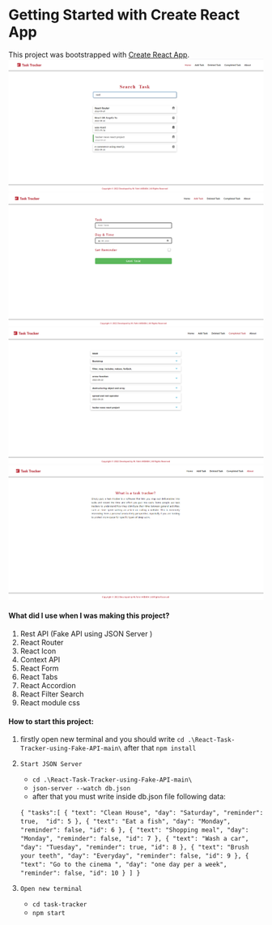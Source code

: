 # Getting Started with Create React App

This project was bootstrapped with [Create React App](https://github.com/facebook/create-react-app).
![Image](./public/images/taskmain.png)
![Image](./public/images/taskadd.png)
![Image](./public/images/taskcompleted.png)
![Image](./public/images/taskabout.png)

#### What did I use when I was making this project?
1. Rest API (Fake API using JSON Server )
2. React Router
3. React Icon
4. Context API
5. React Form
6. React Tabs
7. React Accordion
8. React Filter Search
9. React module css


#### How to start this project:
1. firstly open new terminal and  you should write `cd .\React-Task-Tracker-using-Fake-API-main\` after that `npm install`  
2. `Start JSON Server`
   - `cd .\React-Task-Tracker-using-Fake-API-main\`
   - `json-server --watch db.json`
   - after that you must write inside db.json file following data:
   
   `{
  "tasks":[
    {
      "text": "Clean House",
      "day": "Saturday",
      "reminder": true, 
      "id": 5
    },
    {
      "text": "Eat a fish",
      "day": "Monday",
      "reminder": false,
      "id": 6
    },
    {
      "text": "Shopping meal",
      "day": "Monday",
      "reminder": false,
      "id": 7
    },
    {
      "text": "Wash a car",
      "day": "Tuesday",
      "reminder": true,
      "id": 8
    },
    {
      "text": "Brush your teeth",
      "day": "Everyday",
      "reminder": false,
      "id": 9
    },
    {
      "text": "Go to the cinema ",
      "day": "one day per a week",
      "reminder": false,
      "id": 10
    }
  ]
}`
3. `Open new terminal`
   - `cd task-tracker`
   - `npm start `
